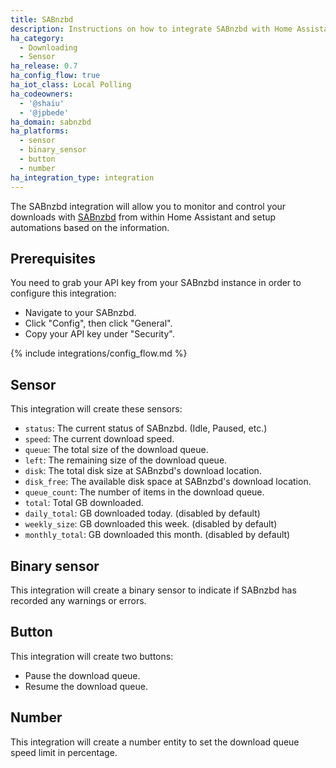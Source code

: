 ```yaml
---
title: SABnzbd
description: Instructions on how to integrate SABnzbd with Home Assistant.
ha_category:
  - Downloading
  - Sensor
ha_release: 0.7
ha_config_flow: true
ha_iot_class: Local Polling
ha_codeowners:
  - '@shaiu'
  - '@jpbede'
ha_domain: sabnzbd
ha_platforms:
  - sensor
  - binary_sensor
  - button
  - number
ha_integration_type: integration
---
```


The SABnzbd integration will allow you to monitor and control your downloads with [SABnzbd](https://sabnzbd.org) from within Home Assistant and setup automations based on the information.

## Prerequisites

You need to grab your API key from your SABnzbd instance in order to configure this integration:

- Navigate to your SABnzbd.
- Click "Config", then click "General".
- Copy your API key under "Security".

{% include integrations/config_flow.md %}

## Sensor

This integration will create these sensors:

- `status`: The current status of SABnzbd. (Idle, Paused, etc.)
- `speed`: The current download speed.
- `queue`: The total size of the download queue.
- `left`: The remaining size of the download queue.
- `disk`: The total disk size at SABnzbd's download location.
- `disk_free`: The available disk space at SABnzbd's download location.
- `queue_count`: The number of items in the download queue.
- `total`: Total GB downloaded.
- `daily_total`: GB downloaded today. (disabled by default)
- `weekly_size`: GB downloaded this week. (disabled by default)
- `monthly_total`: GB downloaded this month. (disabled by default)

## Binary sensor

This integration will create a binary sensor to indicate if SABnzbd has recorded any warnings or errors.

## Button

This integration will create two buttons:

- Pause the download queue.
- Resume the download queue.

## Number

This integration will create a number entity to set the download queue speed limit in percentage.
